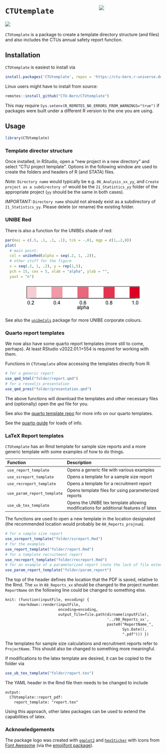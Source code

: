
<!-- README.md is generated from README.Rmd. Please edit that file -->

# `CTUtemplate` <img src='man/figures/sticker.png' align="right" width="200">

[![](https://img.shields.io/badge/dev%20version-0.3.2-blue.svg)](https://github.com/CTU-Bern/CTUtemplate)

`CTUtemplate` is a package to create a template directory structure (and
files) and also includes the CTUs annual safety report function.

## Installation

`CTUtemplate` is easiest to install via

``` r
install.packages('CTUtemplate', repos = 'https://ctu-bern.r-universe.dev')
```

Linux users might have to install from source:

``` r
remotes::install_github("CTU-Bern/CTUtemplate")
```

This may require `Sys.setenv(R_REMOTES_NO_ERRORS_FROM_WARNINGS="true")`
if packages were built under a different R version to the one you are
using.

## Usage

``` r
library(CTUtemplate)
```

### Template director structure

Once installed, in RStudio, open a “new project in a new directory” and
select “CTU project template”. Options in the following window are used
to create the folders and headers of R (and STATA) files.

*Note:* `Directory name` would typically be e.g. `06_Analysis_xx_yy`,
and `Create project as a subdirectory of` would be the
`21_Statistics_yy` folder of the appropriate project (`yy` should be the
same in both cases).

*IMPORTANT:* `Directory name` should not already exist as a subdirectory
of `21_Statistics_yy`. Please delete (or rename) the existing folder.

### UNIBE Red

There is also a function for the UNIBEs shade of red:

``` r
par(mai = c(.5, .1, .1, .1), tck = -.01, mgp = c(1,.2,0))
plot(
  # main point:
  col = unibeRed(alpha = seq(.2, 1, .2)), 
  # other stuff for the figure
  x = seq(.2, 1, .2), y = rep(1,5), 
  pch = 15, cex = 5, xlab = "alpha", ylab = "", 
  yaxt = "n")
```

<img src="man/figures/README-unnamed-chunk-5-1.png" style="display: block; margin: auto;" />

See also the [`unibeCols`](https://github.com/CTU-Bern/unibeCols)
package for more UNIBE corporate colours.

### Quarto report templates

We now also have some quarto report templates (more still to come,
perhaps). At least RStudio v2022.01.1+554 is required for working with
them.

Functions in `CTUtemplate` allow accessing the templates directly from
R:

``` r
# for a generic report
use_qmd_html("folder/report.qmd")
# for a revealjs presentation
use_qmd_pres("folder/presentation.qmd")
```

The above functions will download the templates and other necessary
files and (optionally) open the `qmd` file for you.

See also the [quarto template repo](https://github.com/CTU-Bern/quarto)
for more info on our quarto templates.

See the [quarto guide](https://quarto.org/docs/guide/) for loads of
info.

### LaTeX Report templates

`CTUtemplate` has an Rmd template for sample size reports and a more
generic template with some examples of how to do things.

| Function                    | Description                                                                          |
| :-------------------------- | :----------------------------------------------------------------------------------- |
| `use_report_template`       | Opens a generic file with various examples                                           |
| `use_ssreport_template`     | Opens a template for a sample size report                                            |
| `use_recreport_template`    | Opens a template for a recruitment report                                            |
| `use_param_report_template` | Opens template files for using parameterized reports                                 |
| `use_ub_tex_template`       | Opens the UNIBE tex template allowing modifications for additional features of latex |

The functions are used to open a new template in the location designated
(the recommended location would probably be `08_Reports_projnum`).

``` r
# for a sample size report
use_ssreport_template("folder/ssreport.Rmd")
# for the examples
use_report_template("folder/report.Rmd")
# for a template recruitment report
use_recreport_template("folder/recreport.Rmd")
# for an example of a parameterized report (note the lack of file extension here)
use_param_report_template("folder/param_report")
```

The top of the header defines the location that the PDF is saved,
relative to the Rmd. The `xx` in `08_Reports_xx` should be changed to
the project number. `ReportName` on the following line could be changed
to something else.

    knit: (function(inputFile, encoding) { 
          rmarkdown::render(inputFile,
                            encoding=encoding, 
                            output_file=file.path(dirname(inputFile), 
                                                  '../08_Reports_xx', 
                                                  paste0("ReportName_",
                                                         Sys.Date(),
                                                         ".pdf"))) })

The templates for sample size calculations and recruitment reports refer
to `ProjectName`. This should also be changed to something more
meaningful.

If modifications to the latex template are desired, it can be copied to
the folder via

``` r
use_ub_tex_template("folder/report.tex")
```

The YAML header in the Rmd file then needs to be changed to include

    output: 
      CTUtemplate::report_pdf:
        report_template: "report.tex"

Using this approach, other latex packages can be used to extend the
capabilities of latex.

### Acknowledgements

The package logo was created with
[`ggplot2`](https://ggplot2.tidyverse.org/) and
[`hexSticker`](https://github.com/GuangchuangYu/hexSticker) with icons
from [Font Awesome](https://fontawesome.com/) (via the [emojifont
package](https://github.com/GuangchuangYu/emojifont)).
